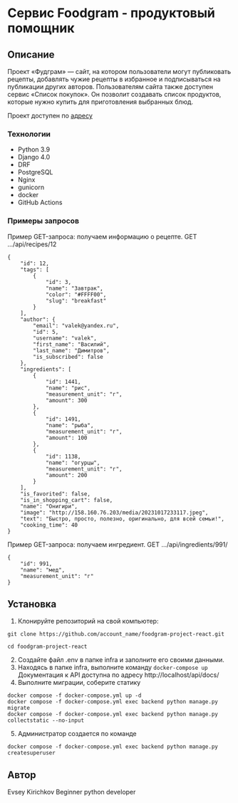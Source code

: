 # Cервис Foodgram - продуктовый помощник

## Описание

Проект «Фудграм» — сайт, на котором пользователи могут публиковать рецепты, добавлять чужие рецепты в избранное и подписываться на публикации других авторов. Пользователям сайта также доступен сервис «Список покупок». Он позволит создавать список продуктов, которые нужно купить для приготовления выбранных блюд. 

Проект доступен по [адресу](http://158.160.76.203/)

### Технологии
- Python 3.9
- Django 4.0
- DRF
- PostgreSQL
- Nginx
- gunicorn
- docker
- GitHub Actions

### Примеры запросов
Пример GET-запроса: получаем информацию о рецепте.
GET .../api/recipes/12
```
{
    "id": 12,
    "tags": [
        {
            "id": 3,
            "name": "Завтрак",
            "color": "#FFFF00",
            "slug": "breakfast"
        }
    ],
    "author": {
        "email": "valek@yandex.ru",
        "id": 5,
        "username": "valek",
        "first_name": "Василий",
        "last_name": "Димитров",
        "is_subscribed": false
    },
    "ingredients": [
        {
            "id": 1441,
            "name": "рис",
            "measurement_unit": "г",
            "amount": 300
        },
        {
            "id": 1491,
            "name": "рыба",
            "measurement_unit": "г",
            "amount": 100
        },
        {
            "id": 1138,
            "name": "огурцы",
            "measurement_unit": "г",
            "amount": 200
        }
    ],
    "is_favorited": false,
    "is_in_shopping_cart": false,
    "name": "Онигири",
    "image": "http://158.160.76.203/media/20231017233117.jpeg",
    "text": "Быстро, просто, полезно, оригинально, для всей семьи!",
    "cooking_time": 40
}
```
Пример GET-запроса: получаем ингредиент.
GET .../api/ingredients/991/
```
{
    "id": 991,
    "name": "мед",
    "measurement_unit": "г"
}
```
## Установка

1. Клонируйте репозиторий на свой компьютер:

```
git clone https://github.com/account_name/foodgram-project-react.git
```
```
cd foodgram-project-react
```
2. Создайте файл .env в папке infra и заполните его своими данными.
3. Находясь в папке infra, выполните команду ```docker-compose up```  
Документация к API доступна по адресу http://localhost/api/docs/
4. Выполните миграции, соберите статику
```
docker compose -f docker-compose.yml up -d
docker compose -f docker-compose.yml exec backend python manage.py migrate
docker compose -f docker-compose.yml exec backend python manage.py collectstatic --no-input
```
5. Администратор создается по команде
```
docker compose -f docker-compose.yml exec backend python manage.py createsuperuser
```

## Автор

Evsey Kirichkov
Beginner python developer